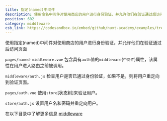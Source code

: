 ```yaml
---
title: 指定(named)中间件
description: 使用命名中间件对使用商店的用户进行身份验证，并允许他们在验证通过后访问页面
position: 602
category: middleware
csb_link: https://codesandbox.io/embed/github/nuxt-academy/examples/tree/master/middleware/named-middleware?fontsize=14&hidenavigation=1&module=%2Fpages%2Fnamed-middleware.vue&theme=dark&view=editor
---
```


使用指定(named)中间件对使用商店的用户进行身份验证，并允许他们在验证通过后访问页面

<example-intro></example-intro>

`pages/named-middleware.vue` 包含具有`auth`值的`middleware`(`中间件`)属性，该属性在用户进入路由之前被调用。

`middleware/auth.js` 检查用户是否已通过身份验证，如果不是，则将用户重定向到验证页面。

`pages/auth.vue` 使用`store`[状态树]来验证用户。

`store/auth.js` 设置用户名和密码并重定向用户。

<base-alert type="next">

在以下目录中了解更多信息 [middleware](/docs/2.x/directory-structure/middleware#named-middleware)

</base-alert>

<code-sandbox :src="csb_link"></code-sandbox>
